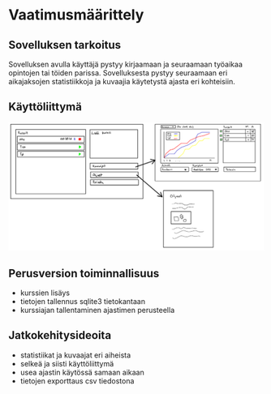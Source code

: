 # Vaatimusmäärittely

## Sovelluksen tarkoitus

Sovelluksen avulla käyttäjä pystyy kirjaamaan ja seuraamaan työaikaa opintojen tai töiden parissa. Sovelluksesta pystyy seuraamaan eri aikajaksojen statistiikkoja ja kuvaajia käytetystä ajasta eri kohteisiin.

## Käyttöliittymä

![](./kayttoliittyma.png)

## Perusversion toiminnallisuus

- kurssien lisäys
- tietojen tallennus sqlite3 tietokantaan
- kurssiajan tallentaminen ajastimen perusteella

## Jatkokehitysideoita

- statistiikat ja kuvaajat eri aiheista
- selkeä ja siisti käyttöliittymä
- usea ajastin käytössä samaan aikaan
- tietojen exporttaus csv tiedostona
